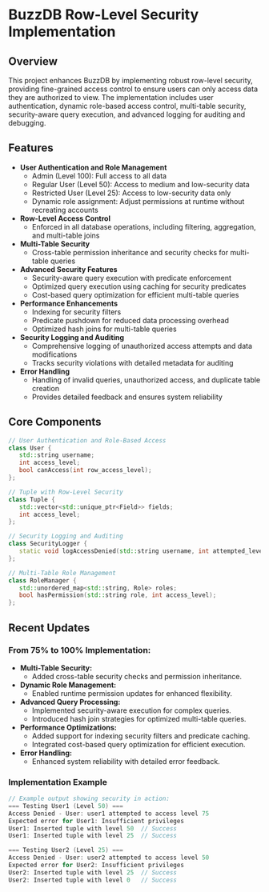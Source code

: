 # BuzzDB Row-Level Security Implementation

## Overview
This project enhances BuzzDB by implementing robust row-level security, providing fine-grained access control to ensure users can only access data they are authorized to view. The implementation includes user authentication, dynamic role-based access control, multi-table security, security-aware query execution, and advanced logging for auditing and debugging.

## Features
- **User Authentication and Role Management**
  - Admin (Level 100): Full access to all data
  - Regular User (Level 50): Access to medium and low-security data
  - Restricted User (Level 25): Access to low-security data only
  - Dynamic role assignment: Adjust permissions at runtime without recreating accounts
- **Row-Level Access Control**
  - Enforced in all database operations, including filtering, aggregation, and multi-table joins
- **Multi-Table Security**
  - Cross-table permission inheritance and security checks for multi-table queries
- **Advanced Security Features**
  - Security-aware query execution with predicate enforcement
  - Optimized query execution using caching for security predicates
  - Cost-based query optimization for efficient multi-table queries
- **Performance Enhancements**
  - Indexing for security filters
  - Predicate pushdown for reduced data processing overhead
  - Optimized hash joins for multi-table queries
- **Security Logging and Auditing**
  - Comprehensive logging of unauthorized access attempts and data modifications
  - Tracks security violations with detailed metadata for auditing
- **Error Handling**
  - Handling of invalid queries, unauthorized access, and duplicate table creation
  - Provides detailed feedback and ensures system reliability

## Core Components
```cpp
// User Authentication and Role-Based Access
class User {
   std::string username;
   int access_level;
   bool canAccess(int row_access_level);
};

// Tuple with Row-Level Security
class Tuple {
   std::vector<std::unique_ptr<Field>> fields;
   int access_level;
};

// Security Logging and Auditing
class SecurityLogger {
   static void logAccessDenied(std::string username, int attempted_level, std::string operation);
};

// Multi-Table Role Management
class RoleManager {
   std::unordered_map<std::string, Role> roles;
   bool hasPermission(std::string role, int access_level);
};
```
## Recent Updates

### From 75% to 100% Implementation:
- **Multi-Table Security:**
  - Added cross-table security checks and permission inheritance.
- **Dynamic Role Management:**
  - Enabled runtime permission updates for enhanced flexibility.
- **Advanced Query Processing:**
  - Implemented security-aware execution for complex queries.
  - Introduced hash join strategies for optimized multi-table queries.
- **Performance Optimizations:**
  - Added support for indexing security filters and predicate caching.
  - Integrated cost-based query optimization for efficient execution.
- **Error Handling:**
  - Enhanced system reliability with detailed error feedback.

### Implementation Example
```cpp
// Example output showing security in action:
=== Testing User1 (Level 50) ===
Access Denied - User: user1 attempted to access level 75
Expected error for User1: Insufficient privileges
User1: Inserted tuple with level 50  // Success
User1: Inserted tuple with level 25  // Success

=== Testing User2 (Level 25) ===
Access Denied - User: user2 attempted to access level 50
Expected error for User2: Insufficient privileges
User2: Inserted tuple with level 25  // Success
User2: Inserted tuple with level 0   // Success
```
